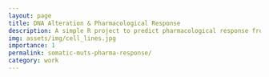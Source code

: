 ```yaml
---
layout: page
title: DNA Alteration & Pharmacological Response
description: A simple R project to predict pharmacological response from mutational data in cancer cell lines
img: assets/img/cell_lines.jpg
importance: 1
permalink: somatic-muts-pharma-response/
category: work
---
```

